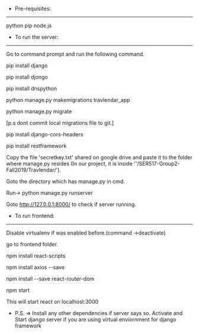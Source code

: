 * Pre-requisites:
-------------------
python
pip
node.js

* To run the server:
---------------------------

Go to command prompt and run the following command.

pip install django

pip install djongo

pip install dnspython

python manage.py makemigrations travlendar_app

python manage.py migrate

[p.s dont commit local migrations file to git.]

pip install django-cors-headers

pip install restframework

Copy the file 'secretkey.txt' shared on google drive and paste it to the folder where manage.py resides
(In our project, it is inside ''/SER517-Group2-Fall2019/Travlendar/').

Goto the directory which has manage.py in cmd.

Run-> python manage.py runserver

Goto http://127.0.0.1:8000/ to check if server running.


* To run frontend:
---------------------------------
Disable virtualenv if was enabled before.(command ->deactivate)

go to frontend folder.

npm install react-scripts

npm install axios --save

npm install --save react-router-dom

npm start

This will start react on localhost:3000


* P.S. => Install any other dependencies if server says so.
          Activate and Start django server if you are using virtual enviornment for django framework

